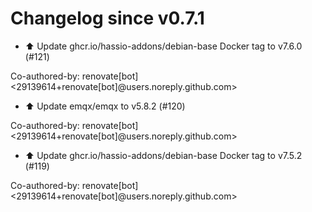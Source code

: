 # Changelog since v0.7.1
- ⬆️ Update ghcr.io/hassio-addons/debian-base Docker tag to v7.6.0 (#121)

Co-authored-by: renovate[bot] <29139614+renovate[bot]@users.noreply.github.com> 
- ⬆️ Update emqx/emqx to v5.8.2 (#120)

Co-authored-by: renovate[bot] <29139614+renovate[bot]@users.noreply.github.com> 
- ⬆️ Update ghcr.io/hassio-addons/debian-base Docker tag to v7.5.2 (#119)

Co-authored-by: renovate[bot] <29139614+renovate[bot]@users.noreply.github.com> 
